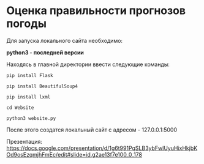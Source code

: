# Оценка правильности прогнозов погоды

Для запуска локального сайта необходимо:

**python3 - последней версии**

Находясь в главной директории ввести следующие команды:

`pip install Flask`

`pip install BeautifulSoup4`

`pip install lxml`

`cd Website`

`python3 website.py`

После этого создатся локальный сайт с адресом - 127.0.0.1:5000


Презентация:
https://docs.google.com/presentation/d/1g6t991PqSLB3ybFwlUyuHixHkjbKOd9osEzqmjhFmEc/edit#slide=id.g2ae13f7e100_0_178
